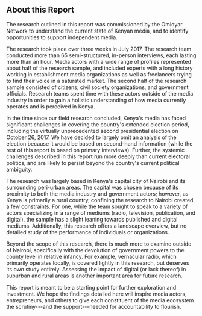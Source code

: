 ## About this Report

The research outlined in this report was commissioned by the Omidyar Network to understand the current state of Kenyan media, and to identify opportunities to support independent media.

The research took place over three weeks in July 2017. The research team conducted more than 65 semi-structured, in-person interviews, each lasting more than an hour. Media actors with a wide range of profiles represented about half of the research sample, and included experts with a long history working in establishment media organizations as well as freelancers trying to find their voice in a saturated market. The second half of the research sample consisted of citizens, civil society organizations, and government officials. Research teams spent time with these actors outside of the media industry in order to gain a holistic understanding of how media currently operates and is perceived in Kenya.

In the time since our field research concluded, Kenya's media has faced significant challenges in covering the country's extended election period, including the virtually unprecedented second presidential election on October 26, 2017. We have decided to largely omit an analysis of the election because it would be based on second-hand information (while the rest of this report is based on primary interviews). Further, the systemic challenges described in this report run more deeply than current electoral politics, and are likely to persist beyond the country's current political ambiguity.

The research was largely based in Kenya's capital city of Nairobi and its surrounding peri-urban areas. The capital was chosen because of its proximity to both the media industry and government actors; however, as Kenya is primarily a rural country, confining the research to Nairobi created a few constraints. For one, while the team sought to speak to a variety of actors specializing in a range of mediums (radio, television, publication, and digital), the sample has a slight leaning towards published and digital mediums. Additionally, this research offers a landscape overview, but no detailed study of the performance of individuals or organizations.

Beyond the scope of this research, there is much more to examine outside of Nairobi, specifically with the devolution of government powers to the county level in relative infancy. For example, vernacular radio, which primarily operates locally, is covered lightly in this research, but deserves its own study entirely. Assessing the impact of digital (or lack thereof) in suburban and rural areas is another important area for future research.

This report is meant to be a starting point for further exploration and investment. We hope the findings detailed here will inspire media actors, entrepreneurs, and others to give each constituent of the media ecosystem the scrutiny---and the support---needed for accountability to flourish.

